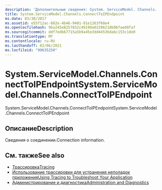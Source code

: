 ```yaml
---
description: 'Дополнительные сведения: System. ServiceModel. Channels. Коннекттоипендпоинт'
title: System.ServiceModel.Channels.ConnectToIPEndpoint
ms.date: 03/30/2017
ms.assetid: e55f12ac-882e-4b46-9401-91e1263f68e4
ms.openlocfilehash: 9ba245e8257832c49199a02206210b96fae60faf
ms.sourcegitcommit: ddf7edb67715a5b9a45e3dd44536dabc153c1de0
ms.translationtype: MT
ms.contentlocale: ru-RU
ms.lasthandoff: 02/06/2021
ms.locfileid: "99635250"
---
```

# <a name="systemservicemodelchannelsconnecttoipendpoint"></a><span data-ttu-id="38a40-103">System.ServiceModel.Channels.ConnectToIPEndpoint</span><span class="sxs-lookup"><span data-stu-id="38a40-103">System.ServiceModel.Channels.ConnectToIPEndpoint</span></span>

<span data-ttu-id="38a40-104">System.ServiceModel.Channels.ConnectToIPEndpoint</span><span class="sxs-lookup"><span data-stu-id="38a40-104">System.ServiceModel.Channels.ConnectToIPEndpoint</span></span>  
  
## <a name="description"></a><span data-ttu-id="38a40-105">Описание</span><span class="sxs-lookup"><span data-stu-id="38a40-105">Description</span></span>  

 <span data-ttu-id="38a40-106">Сведения о соединении.</span><span class="sxs-lookup"><span data-stu-id="38a40-106">Connection information.</span></span>  
  
## <a name="see-also"></a><span data-ttu-id="38a40-107">См. также</span><span class="sxs-lookup"><span data-stu-id="38a40-107">See also</span></span>

- [<span data-ttu-id="38a40-108">Трассировка</span><span class="sxs-lookup"><span data-stu-id="38a40-108">Tracing</span></span>](index.md)
- [<span data-ttu-id="38a40-109">Использование трассировки для устранения неполадок приложения</span><span class="sxs-lookup"><span data-stu-id="38a40-109">Using Tracing to Troubleshoot Your Application</span></span>](using-tracing-to-troubleshoot-your-application.md)
- [<span data-ttu-id="38a40-110">Администрирование и диагностика</span><span class="sxs-lookup"><span data-stu-id="38a40-110">Administration and Diagnostics</span></span>](../index.md)
